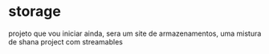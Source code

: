 # storage
 
projeto que vou iniciar ainda, sera um site de armazenamentos, uma mistura de shana project com streamables
